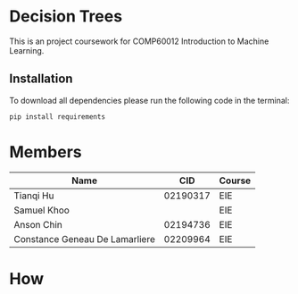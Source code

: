 # Decision Trees
This is an project coursework for COMP60012 Introduction to Machine Learning.

## Installation
To download all dependencies please run the following code in the terminal:
```
pip install requirements
```

# Members
| Name                              | CID        | Course |
|-----------------------------------|------------|--------|
| Tianqi Hu                         | 02190317   | EIE    |
| Samuel Khoo                       |            | EIE    |
| Anson Chin                        | 02194736   | EIE    |
| Constance Geneau De Lamarliere    | 02209964   | EIE    |

# How 
